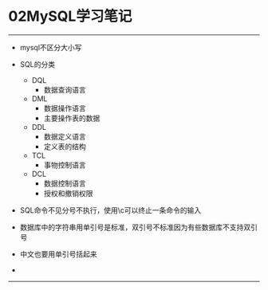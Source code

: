 # 02MySQL学习笔记







---

*   mysql不区分大小写
*   SQL的分类
    *   DQL
        *   数据查询语言
    *   DML
        *   数据操作语言
        *   主要操作表的数据
    *   DDL
        *   数据定义语言
        *   定义表的结构
    *   TCL
        *   事物控制语言
    *   DCL
        *   数据控制语言
        *   授权和撤销权限
*   SQL命令不见分号不执行，使用\c可以终止一条命令的输入

*   数据库中的字符串用单引号是标准，双引号不标准因为有些数据库不支持双引号
*   中文也要用单引号括起来
*   



























































































---


























